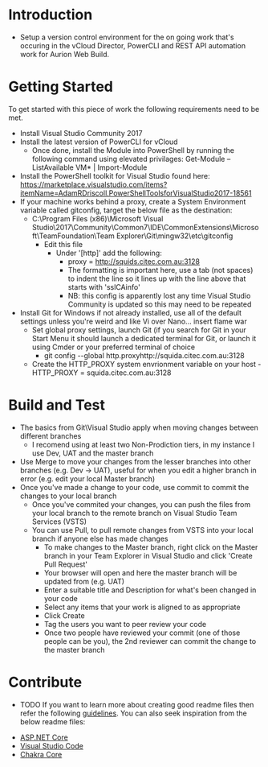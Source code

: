 # Introduction
* Setup a version control environment for the on going work that's occuring in the vCloud Director, PowerCLI and REST API automation work for Aurion Web Build. 

# Getting Started
To get started with this piece of work the following requirements need to be met. 
* Install Visual Studio Community 2017
* Install the latest version of PowerCLI for vCloud
    * Once done, install the Module into PowerShell by running the following command using elevated privilages: Get-Module –ListAvailable VM* | Import-Module
* Install the PowerShell toolkit for Visual Studio found here: https://marketplace.visualstudio.com/items?itemName=AdamRDriscoll.PowerShellToolsforVisualStudio2017-18561
* If your machine works behind a proxy, create a System Environment variable called gitconfig, target the below file as the destination:
	* C:\Program Files (x86)\Microsoft Visual Studio\2017\Community\Common7\IDE\CommonExtensions\Microsoft\TeamFoundation\Team Explorer\Git\mingw32\etc\gitconfig 
		* Edit this file
			* Under '[http]' add the following:
				* proxy = http://squids.citec.com.au:3128
				* The formatting is important here, use a tab (not spaces) to indent the line so it lines up with the line above that starts with 'sslCAinfo'
				* NB: this config is apparently lost any time Visual Studio Community is updated so this may need to be repeated
 * Install Git for Windows if not already installed, use all of the default settings unless you're weird and like Vi over Nano... insert flame war
	* Set global proxy settings, launch Git (if you search for Git in your Start Menu it should launch a dedicated terminal for Git, or launch it using Cmder or your preferred terminal of choice
        * git config --global http.proxyhttp://squida.citec.com.au:3128
    * Create the HTTP_PROXY system envrionment variable on your host - HTTP_PROXY = squida.citec.com.au:3128
# Build and Test
* The basics from Git\Visual Studio apply when moving changes between different branches 
	* I recomend using at least two Non-Prodiction tiers, in my instance I use Dev, UAT and the master branch
* Use Merge to move your changes from the lesser branches into other branches (e.g. Dev -> UAT), useful for when you edit a higher branch in error (e.g. edit your local Master branch)
* Once you've made a change to your code, use commit to commit the changes to your local branch
	* Once you've commited your changes, you can push the files from your local branch to the remote branch on Visual Studio Team Services (VSTS) 
	* You can use Pull, to pull remote changes from VSTS into your local branch if anyone else has made changes
		* To make changes to the Master branch, right click on the Master branch in your Team Explorer in Visual Studio and click 'Create Pull Request'
		* Your browser will open and here the master branch will be updated from (e.g. UAT) 
		* Enter a suitable title and Description for what's been changed in your code 
		* Select any items that your work is aligned to as appropriate
		* Click Create
		* Tag the users you want to peer review your code
		* Once two people have reviewed your commit (one of those people can be you), the 2nd reviewer can commit the change to the master branch

# Contribute
* TODO
If you want to learn more about creating good readme files then refer the following [guidelines](https://www.visualstudio.com/en-us/docs/git/create-a-readme). You can also seek inspiration from the below readme files:
- [ASP.NET Core](https://github.com/aspnet/Home)
- [Visual Studio Code](https://github.com/Microsoft/vscode)
- [Chakra Core](https://github.com/Microsoft/ChakraCore)
